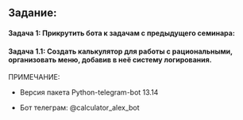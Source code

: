 ## Задание:

#### Задача 1: Прикрутить бота к задачам с предыдущего семинара:

#### Задача 1.1: Создать калькулятор для работы с рациональными, организовать меню, добавив в неё систему логирования.

ПРИМЕЧАНИЕ: 

* Версия пакета Python-telegram-bot 13.14

* Бот телеграм: @calculator_alex_bot
